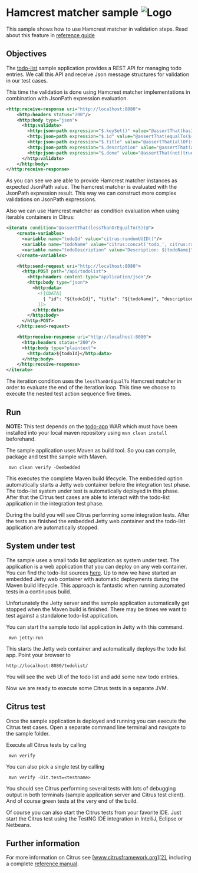 Hamcrest matcher sample ![Logo][1]
==============

This sample shows how to use Hamcrest matcher in validation steps. Read about this feature in [reference guide][4]

Objectives
---------

The [todo-list](../todo-app/README.md) sample application provides a REST API for managing todo entries.
We call this API and receive Json message structures for validation in our test cases. 

This time the validation is done using Hamcrest matcher implementations in combination with JsonPath expression evaluation.

```xml
<http:receive-response uri="http://localhost:8080">
    <http:headers status="200"/>
    <http:body type="json">
      <http:validate>
        <http:json-path expression="$.keySet()" value="@assertThat(hasItems(id,title,description,done))@"/>
        <http:json-path expression="$.id" value="@assertThat(equalTo(${todoId}))@"/>
        <http:json-path expression="$.title" value="@assertThat(allOf(startsWith(todo_), endsWith(${todoId})))@"/>
        <http:json-path expression="$.description" value="@assertThat(anyOf(startsWith(Description:), nullValue()))@"/>
        <http:json-path expression="$.done" value="@assertThat(not(true))@"/>
      </http:validate>
    </http:body>
</http:receive-response>
```

As you can see we are able to provide Hamcrest matcher instances as expected JsonPath value. The hamcrest matcher is evaluated with the
JsonPath expression result. This way we can construct more complex validations on JsonPath expressions.

Also we can use Hamcrest matcher as condition evaluation when using iterable containers in Citrus:

```xml
<iterate condition="@assertThat(lessThanOrEqualTo(5))@">
    <create-variables>
      <variable name="todoId" value="citrus:randomUUID()"/>
      <variable name="todoName" value="citrus:concat('todo_', citrus:randomNumber(4))"/>
      <variable name="todoDescription" value="Description: ${todoName}"/>
    </create-variables>

    <http:send-request uri="http://localhost:8080">
      <http:POST path="/api/todolist">
        <http:headers content-type="application/json"/>
        <http:body type="json">
          <http:data>
            <![CDATA[
              { "id": "${todoId}", "title": "${todoName}", "description": "${todoDescription}", "done": false}
            ]]>
          </http:data>
        </http:body>
      </http:POST>
    </http:send-request>

    <http:receive-response uri="http://localhost:8080">
      <http:headers status="200"/>
      <http:body type="plaintext">
        <http:data>${todoId}</http:data>
      </http:body>
    </http:receive-response>
</iterate>
```
   
The iteration condition uses the `lessThanOrEqualTo` Hamcrest matcher in order to evaluate the end of the iteration loop. This time we choose to execute the nested test 
action sequence five times.
                
Run
---------

**NOTE:** This test depends on the [todo-app](../todo-app/) WAR which must have been installed into your local maven repository using `mvn clean install` beforehand.

The sample application uses Maven as build tool. So you can compile, package and test the
sample with Maven.
 
     mvn clean verify -Dembedded
    
This executes the complete Maven build lifecycle. The embedded option automatically starts a Jetty web
container before the integration test phase. The todo-list system under test is automatically deployed in this phase.
After that the Citrus test cases are able to interact with the todo-list application in the integration test phase.

During the build you will see Citrus performing some integration tests.
After the tests are finished the embedded Jetty web container and the todo-list application are automatically stopped.

System under test
---------

The sample uses a small todo list application as system under test. The application is a web application
that you can deploy on any web container. You can find the todo-list sources [here](../todo-app). Up to now we have started an 
embedded Jetty web container with automatic deployments during the Maven build lifecycle. This approach is fantastic 
when running automated tests in a continuous build.
  
Unfortunately the Jetty server and the sample application automatically get stopped when the Maven build is finished. 
There may be times we want to test against a standalone todo-list application.  

You can start the sample todo list application in Jetty with this command.

     mvn jetty:run

This starts the Jetty web container and automatically deploys the todo list app. Point your browser to
 
    http://localhost:8080/todolist/

You will see the web UI of the todo list and add some new todo entries.

Now we are ready to execute some Citrus tests in a separate JVM.

Citrus test
---------

Once the sample application is deployed and running you can execute the Citrus test cases.
Open a separate command line terminal and navigate to the sample folder.

Execute all Citrus tests by calling

     mvn verify

You can also pick a single test by calling

     mvn verify -Dit.test=<testname>

You should see Citrus performing several tests with lots of debugging output in both terminals (sample application server
and Citrus test client). And of course green tests at the very end of the build.

Of course you can also start the Citrus tests from your favorite IDE.
Just start the Citrus test using the TestNG IDE integration in IntelliJ, Eclipse or Netbeans.

Further information
---------

For more information on Citrus see [www.citrusframework.org][2], including
a complete [reference manual][3].

 [1]: https://www.citrusframework.org/img/brand-logo.png "Citrus"
 [2]: https://www.citrusframework.org
 [3]: https://www.citrusframework.org/reference/html/
 [4]: https://www.citrusframework.org/reference/html#validate-with-jsonpath
